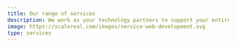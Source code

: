 ```yaml
---
title: Our range of services
description: We work as your technology partners to support your entire software development cycle by providing various services as an extension to your current team.
image: https://scalereal.com/images/service-web-development.svg
type: services
---
```


